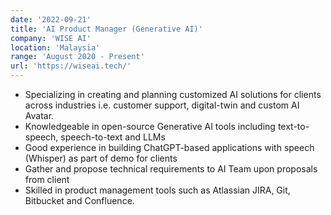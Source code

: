 ```yaml
---
date: '2022-09-21'
title: 'AI Product Manager (Generative AI)'
company: 'WISE AI'
location: 'Malaysia'
range: 'August 2020 - Present'
url: 'https://wiseai.tech/'
---
```

- Specializing in creating and planning customized AI solutions for clients across industries i.e. customer support, digital-twin and custom AI Avatar.
- Knowledgeable in open-source Generative AI tools including text-to-speech, speech-to-text and LLMs
- Good experience in building ChatGPT-based applications with speech (Whisper) as part of demo for clients
- Gather and propose technical requirements to AI Team upon proposals from client
- Skilled in product management tools such as Atlassian JIRA, Git, Bitbucket and Confluence.

